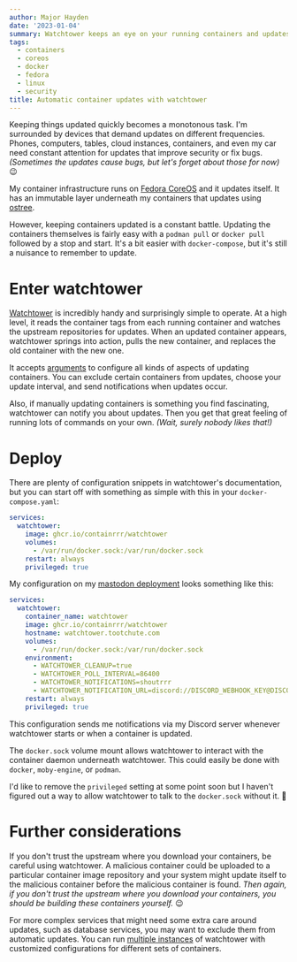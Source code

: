 ```yaml
---
author: Major Hayden
date: '2023-01-04'
summary: Watchtower keeps an eye on your running containers and updates them when new containers appear upstream. 📦 
tags:
  - containers
  - coreos
  - docker
  - fedora
  - linux
  - security
title: Automatic container updates with watchtower
---
```


Keeping things updated quickly becomes a monotonous task.
I'm surrounded by devices that demand updates on different frequencies.
Phones, computers, tables, cloud instances, containers, and even my car need constant attention for updates that improve security or fix bugs.
_(Sometimes the updates cause bugs, but let's forget about those for now)_ 😉

My container infrastructure runs on [Fedora CoreOS](https://getfedora.org/en/coreos) and it updates itself.
It has an immutable layer underneath my containers that updates using [ostree](https://ostreedev.github.io/ostree/).

However, keeping containers updated is a constant battle.
Updating the containers themselves is fairly easy with a `podman pull` or `docker pull` followed by a stop and start.
It's a bit easier with `docker-compose`, but it's still a nuisance to remember to update.

# Enter watchtower

[Watchtower](https://containrrr.dev/watchtower/) is incredibly handy and surprisingly simple to operate.
At a high level, it reads the container tags from each running container and watches the upstream repositories for updates.
When an updated container appears, watchtower springs into action, pulls the new container, and replaces the old container with the new one.

It accepts [arguments](https://containrrr.dev/watchtower/arguments/) to configure all kinds of aspects of updating containers.
You can exclude certain containers from updates, choose your update interval, and send notifications when updates occur.

Also, if manually updating containers is something you find fascinating, watchtower can notify you about updates.
Then you get that great feeling of running lots of commands on your own.
_(Wait, surely nobody likes that!)_

# Deploy

There are plenty of configuration snippets in watchtower's documentation, but you can start off with something as simple with this in your `docker-compose.yaml`:

```yaml
services:
  watchtower:
    image: ghcr.io/containrrr/watchtower
    volumes:
      - /var/run/docker.sock:/var/run/docker.sock
    restart: always
    privileged: true
```

My configuration on my [mastodon deployment](/p/self-hosted-mastodon-second-try/) looks something like this:

```yaml
services:
  watchtower:
    container_name: watchtower
    image: ghcr.io/containrrr/watchtower
    hostname: watchtower.tootchute.com
    volumes:
      - /var/run/docker.sock:/var/run/docker.sock
    environment:
      - WATCHTOWER_CLEANUP=true
      - WATCHTOWER_POLL_INTERVAL=86400
      - WATCHTOWER_NOTIFICATIONS=shoutrrr
      - WATCHTOWER_NOTIFICATION_URL=discord://DISCORD_WEBHOOK_KEY@DISCORD_CHANNEL_ID
    restart: always
    privileged: true
```

This configuration sends me notifications via my Discord server whenever watchtower starts or when a container is updated.

The `docker.sock` volume mount allows watchtower to interact with the container daemon underneath watchtower.
This could easily be done with `docker`, `moby-engine`, or `podman`.

I'd like to remove the `privileged` setting at some point soon but I haven't figured out a way to allow watchtower to talk to the `docker.sock` without it. 🤔

# Further considerations

If you don't trust the upstream where you download your containers, be careful using watchtower.
A malicious container could be uploaded to a particular container image repository and your system might update itself to the malicious container before the malicious container is found.
_Then again, if you don't trust the upstream where you download your containers, you should be building these containers yourself._ 😉

For more complex services that might need some extra care around updates, such as database services, you may want to exclude them from automatic updates.
You can run [multiple instances](https://containrrr.dev/watchtower/running-multiple-instances/) of watchtower with customized configurations for different sets of containers.
